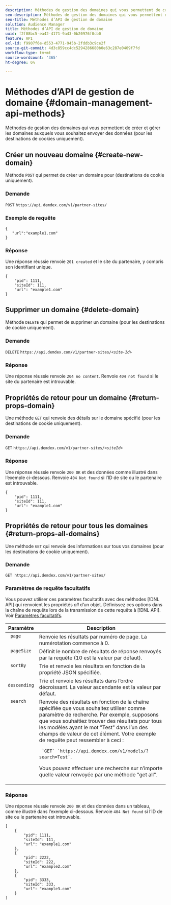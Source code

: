 ```yaml
---
description: Méthodes de gestion des domaines qui vous permettent de créer et gérer les domaines auxquels vous souhaitez envoyer des données (pour les destinations de cookies uniquement).
seo-description: Méthodes de gestion des domaines qui vous permettent de créer et gérer les domaines auxquels vous souhaitez envoyer des données (pour les destinations de cookies uniquement).
seo-title: Méthodes d’API de gestion de domaine
solution: Audience Manager
title: Méthodes d’API de gestion de domaine
uuid: f2f08bc5-ea42-4171-9a43-0b20976f0cb0
feature: API
exl-id: f9907f6e-d553-4771-945b-2fddb3c9ce2f
source-git-commit: 4d3c859cc4dc5294286680b0e63c287e0409f7fd
workflow-type: tm+mt
source-wordcount: '365'
ht-degree: 6%

---
```


# Méthodes d’API de gestion de domaine {#domain-management-api-methods}

Méthodes de gestion des domaines qui vous permettent de créer et gérer les domaines auxquels vous souhaitez envoyer des données (pour les destinations de cookies uniquement).

<!-- c_partner_site.xml -->

## Créer un nouveau domaine {#create-new-domain}

Méthode `POST` qui permet de créer un domaine pour (destinations de cookie uniquement).

<!-- r_post_new_partner_site.xml -->

### Demande

`POST` `https://api.demdex.com/v1/partner-sites/`

### Exemple de requête

```
{
   "url":"example1.com"
}
```

### Réponse

Une réponse réussie renvoie `201 created` et le site du partenaire, y compris son identifiant unique.

```
{
    "pid": 1111,
    "siteId": 111,
    "url": "example1.com"
}
```

## Supprimer un domaine {#delete-domain}

Méthode `DELETE` qui permet de supprimer un domaine (pour les destinations de cookie uniquement).

<!-- r_delete_partner_site.xml -->

### Demande

`DELETE` `https://api.demdex.com/v1/partner-sites/`*`<site-Id>`*

### Réponse

Une réponse réussie renvoie `204 no content`. Renvoie `404 not found` si le site du partenaire est introuvable.

## Propriétés de retour pour un domaine {#return-props-domain}

Une méthode `GET` qui renvoie des détails sur le domaine spécifié (pour les destinations de cookie uniquement).

<!-- r_get_partner_site.xml -->

### Demande

`GET` `https://api.demdex.com/v1/partner-sites/`*`<siteId>`*

### Réponse

Une réponse réussie renvoie `200 OK` et des données comme illustré dans l’exemple ci-dessous. Renvoie `404 Not found` si l’ID de site ou le partenaire est introuvable.

```
{
    "pid": 1111,
    "siteId": 111,
    "url": "example1.com"
}
```

## Propriétés de retour pour tous les domaines {#return-props-all-domains}

Une méthode `GET` qui renvoie des informations sur tous vos domaines (pour les destinations de cookie uniquement).

<!-- r_get_partner_sites.xml -->

### Demande

`GET https://api.demdex.com/v1/partner-sites/`

### Paramètres de requête facultatifs

Vous pouvez utiliser ces paramètres facultatifs avec des méthodes [!DNL API] qui renvoient les propriétés *all* d’un objet. Définissez ces options dans la chaîne de requête lors de la transmission de cette requête à [!DNL API]. Voir [Paramètres facultatifs](../../api/rest-api-main/aam-api-getting-started.md#optional-api-query-parameters).

<table id="table_B05A8EE22C9A4C72B84A8479E1AB7D0A"> 
 <thead> 
  <tr> 
   <th colname="col1" class="entry"> Paramètre </th> 
   <th colname="col2" class="entry"> Description </th> 
  </tr>
 </thead>
 <tbody> 
  <tr valign="top"> 
   <td colname="col1"><code> page</code> </td> 
   <td colname="col2"> Renvoie les résultats par numéro de page. La numérotation commence à 0. </td> 
  </tr> 
  <tr valign="top"> 
   <td colname="col1"><code> pageSize</code> </td> 
   <td colname="col2"> Définit le nombre de résultats de réponse renvoyés par la requête (10 est la valeur par défaut). </td>
  </tr>
  <tr valign="top"> 
   <td colname="col1"><code> sortBy</code> </td> 
   <td colname="col2"> Trie et renvoie les résultats en fonction de la propriété JSON spécifiée. </td>
  </tr>
  <tr valign="top"> 
   <td colname="col1"><code> descending</code> </td>
   <td colname="col2"> Trie et renvoie les résultats dans l’ordre décroissant. La valeur ascendante est la valeur par défaut. </td>
  </tr>
  <tr valign="top">
   <td colname="col1"><code> search</code> </td>
   <td colname="col2">Renvoie des résultats en fonction de la chaîne spécifiée que vous souhaitez utiliser comme paramètre de recherche. Par exemple, supposons que vous souhaitiez trouver des résultats pour tous les modèles ayant le mot "Test" dans l’un des champs de valeur de cet élément. Votre exemple de requête peut ressembler à ceci : <p><code> `GET` `https://api.demdex.com/v1/models/?search=Test`</code>. </p> <p>Vous pouvez effectuer une recherche sur n’importe quelle valeur renvoyée par une méthode "get all". </p> </td>
  </tr> 
 </tbody> 
</table>

### Réponse

Une réponse réussie renvoie `200 OK` et des données dans un tableau, comme illustré dans l’exemple ci-dessous. Renvoie `404 Not found` si l’ID de site ou le partenaire est introuvable.

```
[
    {
        "pid": 1111,
        "siteId": 111,
        "url": "example1.com"
    },
    {
        "pid": 2222,
        "siteId": 222,
        "url": "example2.com"
    },
    {
        "pid": 3333,
        "siteId": 333,
        "url": "example3.com"
    }
]
```
